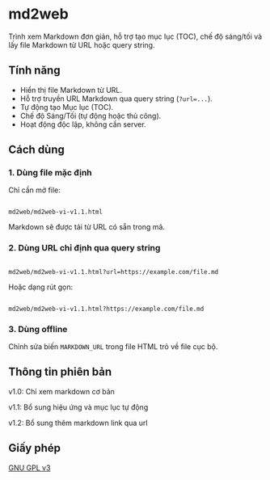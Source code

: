 # md2web

Trình xem Markdown đơn giản, hỗ trợ tạo mục lục (TOC), chế độ sáng/tối và lấy file Markdown từ URL hoặc query string.

## Tính năng
- Hiển thị file Markdown từ URL.
- Hỗ trợ truyền URL Markdown qua query string (`?url=...`).
- Tự động tạo Mục lục (TOC).
- Chế độ Sáng/Tối (tự động hoặc thủ công).
- Hoạt động độc lập, không cần server.

## Cách dùng

### 1. Dùng file mặc định
Chỉ cần mở file:
```

md2web/md2web-vi-v1.1.html

```
Markdown sẽ được tải từ URL có sẵn trong mã.

### 2. Dùng URL chỉ định qua query string
```

md2web/md2web-vi-v1.1.html?url=https://example.com/file.md

```
Hoặc dạng rút gọn:
```

md2web/md2web-vi-v1.1.html?https://example.com/file.md

```

### 3. Dùng offline
Chỉnh sửa biến `MARKDOWN_URL` trong file HTML trỏ về file cục bộ.

## Thông tin phiên bản

v1.0: Chỉ xem markdown cơ bản

v1.1: Bổ sung hiệu ứng và mục lục tự động

v1.2: Bổ sung thêm markdown link qua url


## Giấy phép
[GNU GPL v3](https://github.com/nguyenhhoa03/md2web/blob/main/LICENSE)

